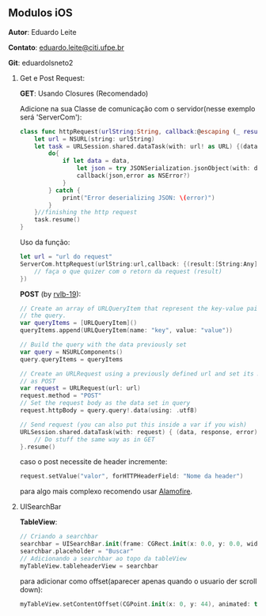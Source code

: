 ## Modulos iOS

**Autor**: Eduardo Leite

**Contato**: eduardo.leite@citi.ufpe.br

**Git**: eduardolsneto2

1. Get e Post Request:

    __GET__: Usando Closures (Recomendado)

    Adicione na sua Classe de comunicação com o servidor(nesse exemplo será 'ServerCom'):

    ```swift
    class func httpRequest(urlString:String, callback:@escaping (_ result: [String:Any],_ error: NSError?) -> ()){
        let url = NSURL(string: urlString)
        let task = URLSession.shared.dataTask(with: url! as URL) {(data, response, error) in
            do{
                if let data = data,
                    let json = try JSONSerialization.jsonObject(with: data) as? [String:Any]{
                    callback(json,error as NSError?)
                }
            } catch {
                print("Error deserializing JSON: \(error)")
            }
        }//finishing the http request
        task.resume()
    }
    ```

    Uso da função:

    ```swift
    let url = "url do request"
    ServerCom.httpRequest(urlString:url,callback: {(result:[String:Any], error: NSError?) -> () in
        // faça o que quizer com o retorn da request (result)
    })
    ```
    
    __POST__ (by [rvlb-19](https://github.com/rvlb-19)):
    
    ```swift
    // Create an array of URLQueryItem that represent the key-value pairs of
    // the query.
    var queryItems = [URLQueryItem]()
    queryItems.append(URLQueryItem(name: "key", value: "value"))

    // Build the query with the data previously set
    var query = NSURLComponents()
    query.queryItems = queryItems

    // Create an URLRequest using a previously defined url and set its method
    // as POST
    var request = URLRequest(url: url)
    request.method = "POST"
    // Set the request body as the data set in query
    request.httpBody = query.query!.data(using: .utf8)

    // Send request (you can also put this inside a var if you wish)
    URLSession.shared.dataTask(with: request) { (data, response, error) in
        // Do stuff the same way as in GET
    }.resume()
    ```
    
    caso o post necessite de header incremente:
    
    ```swift
    request.setValue("valor", forHTTPHeaderField: "Nome da header")
    ```
    
    para algo mais complexo recomendo usar [Alamofire](https://github.com/Alamofire/Alamofire).
    
2. UISearchBar
    
    __TableView__:
    
    ```swift
    // Criando a searchbar
    searchbar = UISearchBar.init(frame: CGRect.init(x: 0.0, y: 0.0, width: self.view.frame.width, height: 44.0))
    searchbar.placeholder = "Buscar"
    // Adicionando a searchbar ao topo da tableView
    myTableView.tableheaderView = searchbar
    ```
    
    para adicionar como offset(aparecer apenas quando o usuario der scroll down):
    
    ```swift
    myTableView.setContentOffset(CGPoint.init(x: 0, y: 44), animated: true)
    ```
